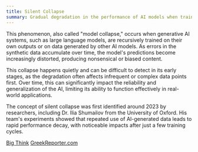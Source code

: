 ```yaml
---
title: Silent Collapse
summary: Gradual degradation in the performance of AI models when trained on synthetic data produced by other AIs, leading to a decline in output quality over successive iterations.
---
```

This phenomenon, also called "model collapse," occurs when generative AI systems, such as large language models, are recursively trained on their own outputs or on data generated by other AI models. As errors in the synthetic data accumulate over time, the model's predictions become increasingly distorted, producing nonsensical or biased content.

This collapse happens quietly and can be difficult to detect in its early stages, as the degradation often affects infrequent or complex data points first. Over time, this can significantly impact the reliability and generalization of the AI, limiting its ability to function effectively in real-world applications.

The concept of silent collapse was first identified around 2023 by researchers, including Dr. Ilia Shumailov from the University of Oxford. His team's experiments showed that repeated use of AI-generated data leads to rapid performance decay, with noticeable impacts after just a few training cycles​.

[Big Think](https://bigthink.com/the-future/ai-model-collapse/)
[GreekReporter.com](https://greekreporter.com/2024/08/29/ai-silent-self-destruction-threat-internet/)